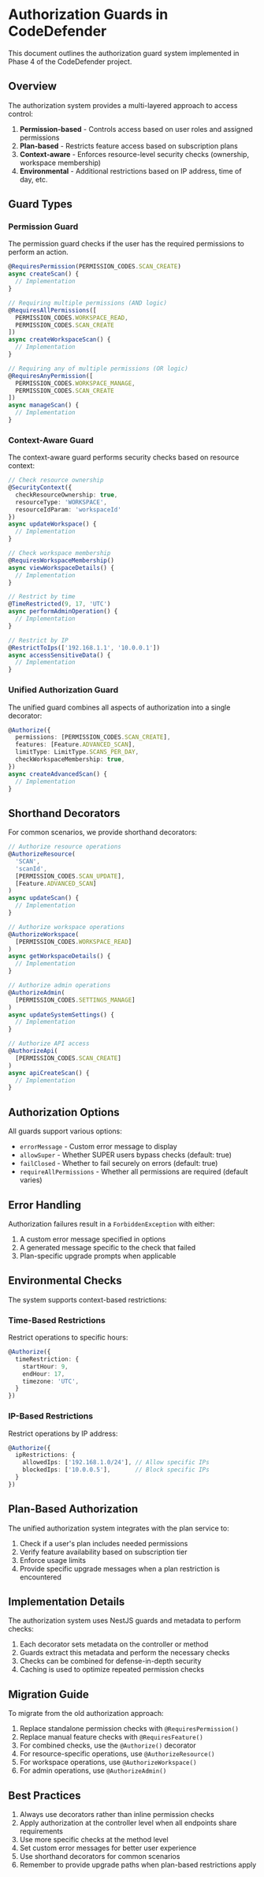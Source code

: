 # Authorization Guards in CodeDefender

This document outlines the authorization guard system implemented in Phase 4 of the CodeDefender project.

## Overview

The authorization system provides a multi-layered approach to access control:

1. **Permission-based** - Controls access based on user roles and assigned permissions
2. **Plan-based** - Restricts feature access based on subscription plans
3. **Context-aware** - Enforces resource-level security checks (ownership, workspace membership)
4. **Environmental** - Additional restrictions based on IP address, time of day, etc.

## Guard Types

### Permission Guard

The permission guard checks if the user has the required permissions to perform an action.

```typescript
@RequiresPermission(PERMISSION_CODES.SCAN_CREATE)
async createScan() {
  // Implementation
}

// Requiring multiple permissions (AND logic)
@RequiresAllPermissions([
  PERMISSION_CODES.WORKSPACE_READ,
  PERMISSION_CODES.SCAN_CREATE
])
async createWorkspaceScan() {
  // Implementation
}

// Requiring any of multiple permissions (OR logic)
@RequiresAnyPermission([
  PERMISSION_CODES.WORKSPACE_MANAGE,
  PERMISSION_CODES.SCAN_CREATE
])
async manageScan() {
  // Implementation
}
```

### Context-Aware Guard

The context-aware guard performs security checks based on resource context:

```typescript
// Check resource ownership
@SecurityContext({
  checkResourceOwnership: true,
  resourceType: 'WORKSPACE',
  resourceIdParam: 'workspaceId'
})
async updateWorkspace() {
  // Implementation
}

// Check workspace membership
@RequiresWorkspaceMembership()
async viewWorkspaceDetails() {
  // Implementation
}

// Restrict by time
@TimeRestricted(9, 17, 'UTC')
async performAdminOperation() {
  // Implementation
}

// Restrict by IP
@RestrictToIps(['192.168.1.1', '10.0.0.1'])
async accessSensitiveData() {
  // Implementation
}
```

### Unified Authorization Guard

The unified guard combines all aspects of authorization into a single decorator:

```typescript
@Authorize({
  permissions: [PERMISSION_CODES.SCAN_CREATE],
  features: [Feature.ADVANCED_SCAN],
  limitType: LimitType.SCANS_PER_DAY,
  checkWorkspaceMembership: true,
})
async createAdvancedScan() {
  // Implementation
}
```

## Shorthand Decorators

For common scenarios, we provide shorthand decorators:

```typescript
// Authorize resource operations
@AuthorizeResource(
  'SCAN',
  'scanId',
  [PERMISSION_CODES.SCAN_UPDATE],
  [Feature.ADVANCED_SCAN]
)
async updateScan() {
  // Implementation
}

// Authorize workspace operations
@AuthorizeWorkspace(
  [PERMISSION_CODES.WORKSPACE_READ]
)
async getWorkspaceDetails() {
  // Implementation
}

// Authorize admin operations
@AuthorizeAdmin(
  [PERMISSION_CODES.SETTINGS_MANAGE]
)
async updateSystemSettings() {
  // Implementation
}

// Authorize API access
@AuthorizeApi(
  [PERMISSION_CODES.SCAN_CREATE]
)
async apiCreateScan() {
  // Implementation
}
```

## Authorization Options

All guards support various options:

- `errorMessage` - Custom error message to display
- `allowSuper` - Whether SUPER users bypass checks (default: true)
- `failClosed` - Whether to fail securely on errors (default: true)
- `requireAllPermissions` - Whether all permissions are required (default varies)

## Error Handling

Authorization failures result in a `ForbiddenException` with either:

1. A custom error message specified in options
2. A generated message specific to the check that failed
3. Plan-specific upgrade prompts when applicable

## Environmental Checks

The system supports context-based restrictions:

### Time-Based Restrictions

Restrict operations to specific hours:

```typescript
@Authorize({
  timeRestriction: {
    startHour: 9,
    endHour: 17,
    timezone: 'UTC',
  }
})
```

### IP-Based Restrictions

Restrict operations by IP address:

```typescript
@Authorize({
  ipRestrictions: {
    allowedIps: ['192.168.1.0/24'], // Allow specific IPs
    blockedIps: ['10.0.0.5'],       // Block specific IPs
  }
})
```

## Plan-Based Authorization

The unified authorization system integrates with the plan service to:

1. Check if a user's plan includes needed permissions
2. Verify feature availability based on subscription tier
3. Enforce usage limits
4. Provide specific upgrade messages when a plan restriction is encountered

## Implementation Details

The authorization system uses NestJS guards and metadata to perform checks:

1. Each decorator sets metadata on the controller or method
2. Guards extract this metadata and perform the necessary checks
3. Checks can be combined for defense-in-depth security
4. Caching is used to optimize repeated permission checks

## Migration Guide

To migrate from the old authorization approach:

1. Replace standalone permission checks with `@RequiresPermission()`
2. Replace manual feature checks with `@RequiresFeature()`
3. For combined checks, use the `@Authorize()` decorator
4. For resource-specific operations, use `@AuthorizeResource()`
5. For workspace operations, use `@AuthorizeWorkspace()`
6. For admin operations, use `@AuthorizeAdmin()`

## Best Practices

1. Always use decorators rather than inline permission checks
2. Apply authorization at the controller level when all endpoints share requirements
3. Use more specific checks at the method level
4. Set custom error messages for better user experience
5. Use shorthand decorators for common scenarios
6. Remember to provide upgrade paths when plan-based restrictions apply
